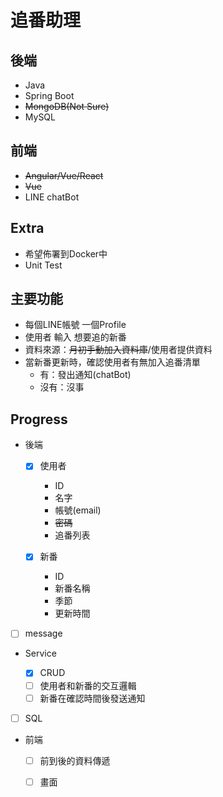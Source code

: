 # 追番助理

## 後端

* Java
* Spring Boot
* ~~MongoDB(Not Sure)~~
* MySQL

## 前端

* ~~Angular/Vue/React~~
* ~~Vue~~
* LINE chatBot

## Extra

* 希望佈署到Docker中
* Unit Test

## 主要功能

* 每個LINE帳號 一個Profile
* 使用者 輸入 想要追的新番
* 資料來源：~~月初手動加入資料庫~~/使用者提供資料
* 當新番更新時，確認使用者有無加入追番清單
  * 有：發出通知(chatBot)
  * 沒有：沒事

## Progress

* 後端
  - [x] 使用者
    
    * ID
    * 名字
    * 帳號(email)
    * ~~密碼~~
    * 追番列表

  - [x] 新番
    
    * ID
    * 新番名稱
    * 季節
    * 更新時間

 - [ ] message

  * Service

    - [x] CRUD
    - [ ] 使用者和新番的交互邏輯
    - [ ] 新番在確認時間後發送通知

  - [ ] SQL

* 前端
    
    - [ ] 前到後的資料傳遞
    - [ ] 畫面

